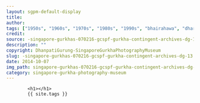 ```yaml
---
layout: sgpm-default-display
title: 
author: 
tags: ["1950s", "1960s", "1970s", "1980s", "1990s", "bhairahawa", "dharan", "gurkhas", "kathmandu", "nepal", "pokhara", "singapore", "singapore gurkha archive", "singapore gurkha old photographs", "singapore gurkha photography museum", "singapore gurkhas"]
credit: 
source: -singapore-gurkhas-070216-gcspf-gurkha-contingent-archives-dg-13
description: ""
copyright: DhanpatiGurung-SingaporeGurkhaPhotographyMuseum
slug: -singapore-gurkhas-070216-gcspf-gurkha-contingent-archives-dg-13
date: 2014-10-07
img_path: singapore-gurkhas-070216-gcspf-gurkha-contingent-archives-dg-13.jpg
category: singapore-gurkha-photography-museum
---
```

	 		

	 		<h1></h1>
	 		{{ site.tags }}
	 		
